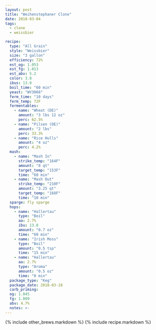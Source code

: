 ```yaml
---
layout: post
title: "Weihenstephaner Clone"
date: 2018-03-04
tags:
  - clone
  - weissbier

recipe:
  type: "All Grain"
  style: "Weissbier"
  size: "3 gallon"
  efficiency: 72%
  est_og: 1.053
  est_fg: 1.013
  est_abv: 5.2
  color: 3.8
  ibus: 13.8
  boil_time: "60 min"
  yeast: "WY3068"
  ferm_time: "10 days"
  ferm_temp: 72F
  fermentables:
    - name: "Wheat (DE)"
      amount: "3 lbs 12 oz"
      perc: 62.5%
    - name: "Pilsen (DE)"
      amount: "2 lbs"
      perc: 33.3%
    - name: "Rice Hulls"
      amount: "4 oz"
      perc: 4.2%
  mash:
    - name: "Mash In"
      strike_temp: "164F"
      amount: "8 qt"
      target_temp: "153F"
      time: "60 min"
    - name: "Mash Out"
      strike_temp: "210F"
      amount: "3.25 qt"
      target_temp: "168F"
      time: "10 min"
  sparge: fly sparge
  hops:
    - name: "Hallertau"
      type: "Boil"
      aa: 2.7%
      ibu: 13.8
      amount: "0.7 oz"
      time: "60 min"
    - name: "Irish Moss"
      type: "Boil"
      amount: "0.5 tsp"
      time: "15 min"
    - name: "Hallertau"
      aa: 2.7%
      type: "Aroma"
      amount: "0.5 oz"
      time: "0 min"
  package_type: "Keg"
  package_date: 2018-03-18
  carb_priming:
  og: 1.045
  fg: 1.009
  abv: 4.7%
  notes: >-
---
```


{% include other_brews.markdown %}
{% include recipe.markdown %}
